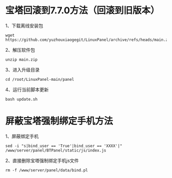 # 宝塔回滚到7.7.0方法（回滚到旧版本）
1、下载离线安装包

```code 
wget https://github.com/yuzhouxiaogegit/LinuxPanel/archive/refs/heads/main.zip
 ```

 2、解压软件包

 ```code 
 unzip main.zip
 ```

 3、进入升级目录

 ``` code 
 cd /root/LinuxPanel-main/panel
 ```

 4、运行当前脚本更新

 ```code
 bash update.sh
  ```

  # 屏蔽宝塔强制绑定手机方法
  1、屏蔽绑定手机
   ```code
 sed -i "s|bind_user == 'True'|bind_user == 'XXXX'|" /www/server/panel/BTPanel/static/js/index.js
  ```
  2、直接删除宝塔强制绑定手机js文件
```code
rm -f /www/server/panel/data/bind.pl
  ```
